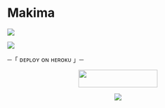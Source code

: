 # Makima
 <img src="https://readme-typing-svg.herokuapp.com?color=810eef&width=480&lines=🄼🅄🅂🄸🄲+🄱🄾🅃">



</h2>

</p>


 <c><img src="https://readme-typing-svg.herokuapp.com?color=f21808&width=480&lines=🄿🄰🅁🄰🄳🄾🅇+🄶🄷🄾🅂🅃"></c>


<c>                            ─「 ᴅᴇᴩʟᴏʏ ᴏɴ ʜᴇʀᴏᴋᴜ 」─
</h3></c>

<p align="center"><a href="https://dashboard.heroku.com/new?template=https://github.com/error-corpse/Yuki-Music-/edit"> <img src="https://img.shields.io/badge/Deploy%20On%20Heroku-008080?style=for-the-badge&logo=heroku" width="180" height="40"/></a></p>

 
 <p align="center">
  <img src="https://graph.org/file/01f4c5bfc24e8e41a18d5.jpg">
